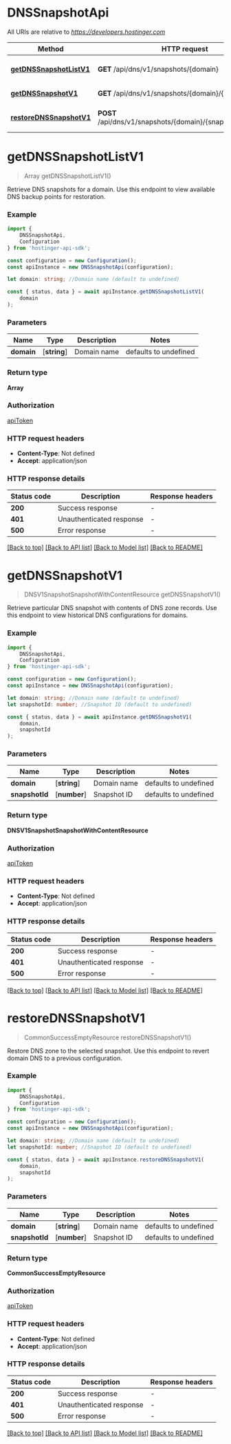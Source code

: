 # DNSSnapshotApi

All URIs are relative to *https://developers.hostinger.com*

|Method | HTTP request | Description|
|------------- | ------------- | -------------|
|[**getDNSSnapshotListV1**](#getdnssnapshotlistv1) | **GET** /api/dns/v1/snapshots/{domain} | Get DNS snapshot list|
|[**getDNSSnapshotV1**](#getdnssnapshotv1) | **GET** /api/dns/v1/snapshots/{domain}/{snapshotId} | Get DNS snapshot|
|[**restoreDNSSnapshotV1**](#restorednssnapshotv1) | **POST** /api/dns/v1/snapshots/{domain}/{snapshotId}/restore | Restore DNS snapshot|

# **getDNSSnapshotListV1**
> Array<DNSV1SnapshotSnapshotResource> getDNSSnapshotListV1()

Retrieve DNS snapshots for a domain.  Use this endpoint to view available DNS backup points for restoration.

### Example

```typescript
import {
    DNSSnapshotApi,
    Configuration
} from 'hostinger-api-sdk';

const configuration = new Configuration();
const apiInstance = new DNSSnapshotApi(configuration);

let domain: string; //Domain name (default to undefined)

const { status, data } = await apiInstance.getDNSSnapshotListV1(
    domain
);
```

### Parameters

|Name | Type | Description  | Notes|
|------------- | ------------- | ------------- | -------------|
| **domain** | [**string**] | Domain name | defaults to undefined|


### Return type

**Array<DNSV1SnapshotSnapshotResource>**

### Authorization

[apiToken](../README.md#apiToken)

### HTTP request headers

 - **Content-Type**: Not defined
 - **Accept**: application/json


### HTTP response details
| Status code | Description | Response headers |
|-------------|-------------|------------------|
|**200** | Success response |  -  |
|**401** | Unauthenticated response |  -  |
|**500** | Error response |  -  |

[[Back to top]](#) [[Back to API list]](../README.md#documentation-for-api-endpoints) [[Back to Model list]](../README.md#documentation-for-models) [[Back to README]](../README.md)

# **getDNSSnapshotV1**
> DNSV1SnapshotSnapshotWithContentResource getDNSSnapshotV1()

Retrieve particular DNS snapshot with contents of DNS zone records.  Use this endpoint to view historical DNS configurations for domains.

### Example

```typescript
import {
    DNSSnapshotApi,
    Configuration
} from 'hostinger-api-sdk';

const configuration = new Configuration();
const apiInstance = new DNSSnapshotApi(configuration);

let domain: string; //Domain name (default to undefined)
let snapshotId: number; //Snapshot ID (default to undefined)

const { status, data } = await apiInstance.getDNSSnapshotV1(
    domain,
    snapshotId
);
```

### Parameters

|Name | Type | Description  | Notes|
|------------- | ------------- | ------------- | -------------|
| **domain** | [**string**] | Domain name | defaults to undefined|
| **snapshotId** | [**number**] | Snapshot ID | defaults to undefined|


### Return type

**DNSV1SnapshotSnapshotWithContentResource**

### Authorization

[apiToken](../README.md#apiToken)

### HTTP request headers

 - **Content-Type**: Not defined
 - **Accept**: application/json


### HTTP response details
| Status code | Description | Response headers |
|-------------|-------------|------------------|
|**200** | Success response |  -  |
|**401** | Unauthenticated response |  -  |
|**500** | Error response |  -  |

[[Back to top]](#) [[Back to API list]](../README.md#documentation-for-api-endpoints) [[Back to Model list]](../README.md#documentation-for-models) [[Back to README]](../README.md)

# **restoreDNSSnapshotV1**
> CommonSuccessEmptyResource restoreDNSSnapshotV1()

Restore DNS zone to the selected snapshot.  Use this endpoint to revert domain DNS to a previous configuration.

### Example

```typescript
import {
    DNSSnapshotApi,
    Configuration
} from 'hostinger-api-sdk';

const configuration = new Configuration();
const apiInstance = new DNSSnapshotApi(configuration);

let domain: string; //Domain name (default to undefined)
let snapshotId: number; //Snapshot ID (default to undefined)

const { status, data } = await apiInstance.restoreDNSSnapshotV1(
    domain,
    snapshotId
);
```

### Parameters

|Name | Type | Description  | Notes|
|------------- | ------------- | ------------- | -------------|
| **domain** | [**string**] | Domain name | defaults to undefined|
| **snapshotId** | [**number**] | Snapshot ID | defaults to undefined|


### Return type

**CommonSuccessEmptyResource**

### Authorization

[apiToken](../README.md#apiToken)

### HTTP request headers

 - **Content-Type**: Not defined
 - **Accept**: application/json


### HTTP response details
| Status code | Description | Response headers |
|-------------|-------------|------------------|
|**200** | Success response |  -  |
|**401** | Unauthenticated response |  -  |
|**500** | Error response |  -  |

[[Back to top]](#) [[Back to API list]](../README.md#documentation-for-api-endpoints) [[Back to Model list]](../README.md#documentation-for-models) [[Back to README]](../README.md)

